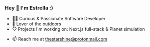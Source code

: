### Hey 👋 I'm Estrella :)

- 🧚🏼 Curious & Passionate Software Developer
- 🥾 Lover of the outdoors 
- ♡ Projects I'm working on: Next.js full-stack & Planet simulation 
<!-- - ✨ Skills in React, React-Redux and TypeScript -->
- 📫 Reach me at thestarshine@protonmail.com
<!-- - 🌱 I'm currently learning: Next.js for my project  -->








